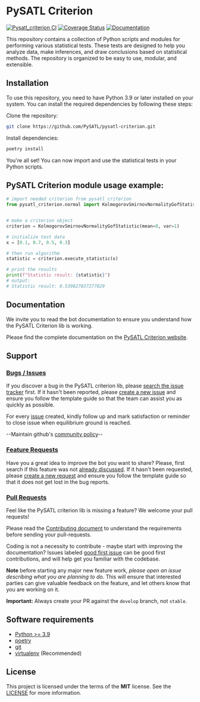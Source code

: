 # PySATL Criterion

[![Pysatl_criterion CI](https://github.com/PySATL/pysatl-criterion/workflows/PySATL%20CI/badge.svg)](https://github.com/PySATL/pysatl-criterion/actions)
[![Coverage Status](https://coveralls.io/repos/github/PySATL/pysatl-criterion/badge.svg?branch=main)](https://coveralls.io/github/PySATL/pysatl-criterion?branch=main)
[![Documentation](https://readthedocs.org/projects/pysatl-criterion/badge)](https://pysatl-criterion.readthedocs.io)

This repository contains a collection of Python scripts and modules for performing various statistical tests. These tests are designed to help you analyze data, make inferences, and draw conclusions based on statistical methods. The repository is organized to be easy to use, modular, and extensible.

## Installation
To use this repository, you need to have Python 3.9 or later installed on your system. You can install the required dependencies by following these steps:

Clone the repository:

```bash
git clone https://github.com/PySATL/pysatl-criterion.git
```

Install dependencies:

```bash
poetry install
```
You're all set! You can now import and use the statistical tests in your Python scripts.

## PySATL Criterion module usage example:

```python
# import needed criterion from pysatl_criterion
from pysatl_criterion.normal import KolmogorovSmirnovNormalityGofStatistic


# make a criterion object
criterion = KolmogorovSmirnovNormalityGofStatistic(mean=0, var=1)

# initialize test data
x = [0.1, 0.7, 0.5, 0.3]

# then run algorithm
statistic = criterion.execute_statistic(x)

# print the results
print(f"Statistic result: {statistic}")
# output:
# Statistic result: 0.539827837277029
```

## Documentation
We invite you to read the bot documentation to ensure you understand how the PySATL Criterion lib is working.

Please find the complete documentation on the [PySATL Criterion website](https://pysatl-criterion.readthedocs.io/en/latest/).

## Support
### [Bugs / Issues](https://github.com/PySATL/pysatl-criterion/issues?q=is%3Aissue)

If you discover a bug in the PySATL criterion lib, please
[search the issue tracker](https://github.com/PySATL/pysatl-criterion/issues?q=is%3Aissue)
first. If it hasn't been reported, please
[create a new issue](https://github.com/PySATL/pysatl-criterion/issues/new/choose) and
ensure you follow the template guide so that the team can assist you as
quickly as possible.

For every [issue](https://github.com/PySATL/pysatl-criterion/issues/new/choose) created, kindly follow up and mark satisfaction or reminder to close issue when equilibrium ground is reached.

--Maintain github's [community policy](https://docs.github.com/en/site-policy/github-terms/github-community-code-of-conduct)--

### [Feature Requests](https://github.com/PySATL/pysatl-criterion/labels/enhancement)

Have you a great idea to improve the bot you want to share? Please,
first search if this feature was not [already discussed](https://github.com/PySATL/pysatl-criterion/labels/enhancement).
If it hasn't been requested, please
[create a new request](https://github.com/PySATL/pysatl-criterion/issues/new/choose)
and ensure you follow the template guide so that it does not get lost
in the bug reports.

### [Pull Requests](https://github.com/PySATL/pysatl-criterion/pulls)

Feel like the PySATL criterion lib is missing a feature? We welcome your pull requests!

Please read the
[Contributing document](https://github.com/PySATL/pysatl-criterion/blob/main/CONTRIBUTING.md)
to understand the requirements before sending your pull-requests.

Coding is not a necessity to contribute - maybe start with improving the documentation?
Issues labeled [good first issue](https://github.com/PySATL/pysatl-criterion/labels/good%20first%20issue) can be good first contributions, and will help get you familiar with the codebase.

**Note** before starting any major new feature work, *please open an issue describing what you are planning to do*. This will ensure that interested parties can give valuable feedback on the feature, and let others know that you are working on it.

**Important:** Always create your PR against the `develop` branch, not `stable`.


## Software requirements
- [Python >= 3.9](http://docs.python-guide.org/en/latest/starting/installation/)
- [poetry](https://python-poetry.org/docs/)
- [git](https://git-scm.com/book/en/v2/Getting-Started-Installing-Git)
- [virtualenv](https://virtualenv.pypa.io/en/stable/installation.html) (Recommended)

## License

This project is licensed under the terms of the **MIT** license. See the [LICENSE](LICENSE) for more information.
